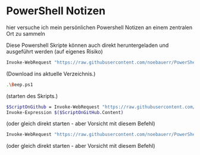 # PowerShell Notizen
hier versuche ich mein persönlichen Powershell Notizen an einem zentralen Ort zu sammeln


Diese Powershell Skripte können auch direkt heruntergeladen und ausgeführt werden (auf eigenes Risiko)

```sh
Invoke-WebRequest "https://raw.githubusercontent.com/noebauerr/PowerShell/master/Sound-Beep.ps1" -OutFile "Beep.ps1"
```
(Download ins aktuelle Verzeichnis.)

```sh
.\Beep.ps1
```
(starten des Skripts.)


```sh
$ScriptOnGithub = Invoke-WebRequest "https://raw.githubusercontent.com/noebauerr/PowerShell/master/Sound-Beep.ps1"
Invoke-Expression $($ScriptOnGitHub.Content)
```
(oder gleich direkt starten - aber Vorsicht mit diesem Befehl)

```sh
Invoke-WebRequest "https://raw.githubusercontent.com/noebauerr/PowerShell/master/Sound-Beep.ps1" -OutFile "Beep.ps1"; .\Sound-Beep.ps1
```
(oder gleich direkt starten - aber Vorsicht mit diesem Befehl)
